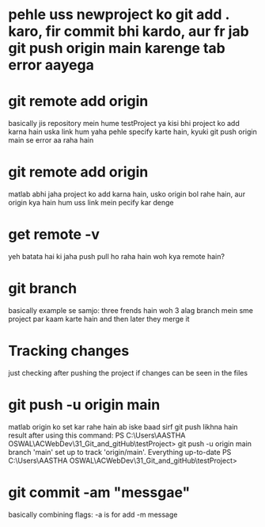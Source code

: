 # pehle uss newproject ko git add . karo, fir commit bhi kardo, aur fr jab git push origin main karenge tab error aayega

# git remote add origin <link>
basically jis repository mein hume testProject ya kisi bhi project ko add karna hain uska link hum yaha pehle specify karte hain, kyuki git push origin main se error aa raha hain

# git remote add origin <link>
matlab abhi jaha project ko add karna hain, usko origin bol rahe hain, aur origin kya hain hum uss link mein pecify kar denge

# get remote -v
yeh batata hai ki jaha push pull ho raha hain woh kya remote hain?

# git branch
basically example se samjo: three frends hain  woh 3 alag branch mein sme project par kaam karte hain and then later they merge it

# Tracking changes
just checking after pushing the project if changes can be seen in the files

# git push -u origin main
matlab origin ko set kar rahe hain
ab iske baad sirf git push likhna hain
result after using this command:
PS C:\Users\AASTHA OSWAL\ACWebDev\31_Git_and_gitHub\testProject> git push -u origin main
branch 'main' set up to track 'origin/main'.
Everything up-to-date
PS C:\Users\AASTHA OSWAL\ACWebDev\31_Git_and_gitHub\testProject> 

# git commit -am "messgae"
basically combining flags:
-a is for add
-m message

